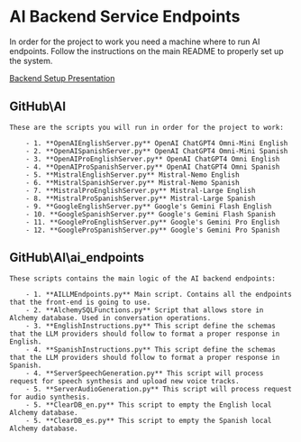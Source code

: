 # AI Backend Service Endpoints

In order for the project to work you need a machine where to run AI endpoints. Follow the instructions on the main README to properly set up the system.

[Backend Setup Presentation](https://youtu.be/alOxMe5vhKE)

## GitHub\AI

	These are the scripts you will run in order for the project to work:
	
		- 1. **OpenAIEnglishServer.py** OpenAI ChatGPT4 Omni-Mini English
		- 2. **OpenAISpanishServer.py** OpenAI ChatGPT4 Omni-Mini Spanish
		- 3. **OpenAIProEnglishServer.py** OpenAI ChatGPT4 Omni English
		- 4. **OpenAIProSpanishServer.py** OpenAI ChatGPT4 Omni Spanish
		- 5. **MistralEnglishServer.py** Mistral-Nemo English
		- 6. **MistralSpanishServer.py** Mistral-Nemo Spanish
		- 7. **MistralProEnglishServer.py** Mistral-Large English
		- 8. **MistralProSpanishServer.py** Mistral-Large Spanish		
		- 9. **GoogleEnglishServer.py** Google's Gemini Flash English
		- 10. **GoogleSpanishServer.py** Google's Gemini Flash Spanish
		- 11. **GoogleProEnglishServer.py** Google's Gemini Pro English
		- 12. **GoogleProSpanishServer.py** Google's Gemini Pro Spanish		

## GitHub\AI\ai_endpoints

	These scripts contains the main logic of the AI backend endpoints:
	
		- 1. **AILLMEndpoints.py** Main script. Contains all the endpoints that the front-end is going to use.
		- 2. **AlchemySQLFunctions.py** Script that allows store in Alchemy database. Used in conversation operations.
		- 3. **EnglishInstructions.py** This script define the schemas that the LLM providers should follow to format a proper response in English.
		- 4. **SpanishInstructions.py** This script define the schemas that the LLM providers should follow to format a proper response in Spanish.
		- 4. **ServerSpeechGeneration.py** This script will process request for speech synthesis and upload new voice tracks.
		- 5. **ServerAudioGeneration.py** This script will process request for audio synthesis.
		- 5. **ClearDB_en.py** This script to empty the English local Alchemy database.
		- 5. **ClearDB_es.py** This script to empty the Spanish local Alchemy database.
		
		